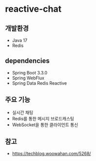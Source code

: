 # reactive-chat

## 개발환경 
- Java 17
- Redis

## dependencies
- Spring Boot 3.3.0
- Spring WebFlux
- Spring Data Redis Reactive

## 주요 기능
- 실시간 채팅
- Redis를 통한 메시지 브로드캐스팅
- WebSocket을 통한 클라이언트 통신

## 참고 
- https://techblog.woowahan.com/5268/

